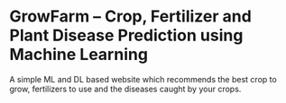 # **GrowFarm – Crop, Fertilizer and Plant Disease Prediction using Machine Learning**

A simple ML and DL based website which recommends the best crop to grow, fertilizers to use and the diseases caught by your crops.

